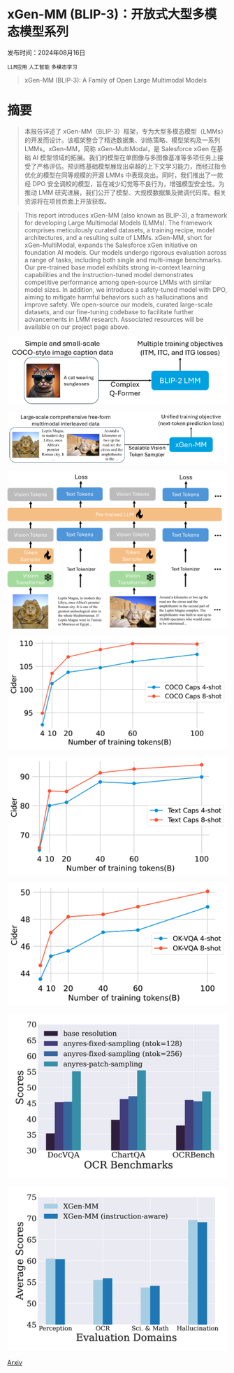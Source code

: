 # xGen-MM (BLIP-3)：开放式大型多模态模型系列

发布时间：2024年08月16日

`LLM应用` `人工智能` `多模态学习`

> xGen-MM (BLIP-3): A Family of Open Large Multimodal Models

# 摘要

> 本报告详述了 xGen-MM（BLIP-3）框架，专为大型多模态模型（LMMs）的开发而设计。该框架整合了精选数据集、训练策略、模型架构及一系列 LMMs。xGen-MM，简称 xGen-MultiModal，是 Salesforce xGen 在基础 AI 模型领域的拓展。我们的模型在单图像与多图像基准等多项任务上接受了严格评估。预训练基础模型展现出卓越的上下文学习能力，而经过指令优化的模型在同等规模的开源 LMMs 中表现突出。同时，我们推出了一款经 DPO 安全调校的模型，旨在减少幻觉等不良行为，增强模型安全性。为推动 LMM 研究进展，我们公开了模型、大规模数据集及微调代码库。相关资源将在项目页面上开放获取。

> This report introduces xGen-MM (also known as BLIP-3), a framework for developing Large Multimodal Models (LMMs). The framework comprises meticulously curated datasets, a training recipe, model architectures, and a resulting suite of LMMs. xGen-MM, short for xGen-MultiModal, expands the Salesforce xGen initiative on foundation AI models. Our models undergo rigorous evaluation across a range of tasks, including both single and multi-image benchmarks. Our pre-trained base model exhibits strong in-context learning capabilities and the instruction-tuned model demonstrates competitive performance among open-source LMMs with similar model sizes. In addition, we introduce a safety-tuned model with DPO, aiming to mitigate harmful behaviors such as hallucinations and improve safety. We open-source our models, curated large-scale datasets, and our fine-tuning codebase to facilitate further advancements in LMM research. Associated resources will be available on our project page above.

![xGen-MM (BLIP-3)：开放式大型多模态模型系列](../../../paper_images/2408.08872/x1.png)

![xGen-MM (BLIP-3)：开放式大型多模态模型系列](../../../paper_images/2408.08872/x2.png)

![xGen-MM (BLIP-3)：开放式大型多模态模型系列](../../../paper_images/2408.08872/x3.png)

![xGen-MM (BLIP-3)：开放式大型多模态模型系列](../../../paper_images/2408.08872/x8.png)

![xGen-MM (BLIP-3)：开放式大型多模态模型系列](../../../paper_images/2408.08872/x9.png)

![xGen-MM (BLIP-3)：开放式大型多模态模型系列](../../../paper_images/2408.08872/x10.png)

![xGen-MM (BLIP-3)：开放式大型多模态模型系列](../../../paper_images/2408.08872/x11.png)

![xGen-MM (BLIP-3)：开放式大型多模态模型系列](../../../paper_images/2408.08872/x12.png)

[Arxiv](https://arxiv.org/abs/2408.08872)